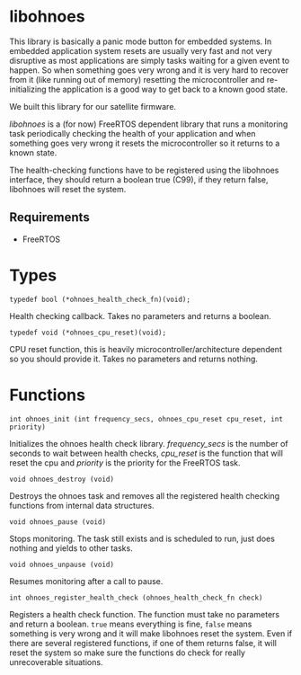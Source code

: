libohnoes
========

This library is basically a panic mode button for embedded systems. In embedded application system
resets are usually very fast and not very disruptive as most applications are simply tasks waiting for a
given event to happen. So when something goes very wrong and it is very hard to recover from it (like
running out of memory) resetting the microcontroller and re-initializing the application is a good way
to get back to a known good state.

We built this library for our satellite firmware.

*libohnoes* is a (for now) FreeRTOS dependent library that runs a monitoring task periodically checking
the health of your application and when something goes very wrong it resets the microcontroller so it
returns to a known state.

The health-checking functions have to be registered using the libohnoes interface, they should return a
boolean true (C99), if they return false, libohnoes will reset the system.

## Requirements

* FreeRTOS

# Types

`typedef bool (*ohnoes_health_check_fn)(void);`

Health checking callback. Takes no parameters and returns a boolean.

`typedef void (*ohnoes_cpu_reset)(void);`

CPU reset function, this is heavily microcontroller/architecture dependent so you should provide it.
Takes no parameters and returns nothing.

# Functions

`int ohnoes_init (int frequency_secs, ohnoes_cpu_reset cpu_reset, int priority)`

Initializes the ohnoes health check library. *frequency_secs* is the number of seconds to wait between health
checks, *cpu_reset* is the function that will reset the cpu and *priority* is the priority for the FreeRTOS task.

`void ohnoes_destroy (void)`

Destroys the ohnoes task and removes all the registered health checking functions from internal data structures.

`void ohnoes_pause (void)`

Stops monitoring. The task still exists and is scheduled to run, just does nothing and yields to other tasks.

`void ohnoes_unpause (void)`

Resumes monitoring after a call to pause.

`int ohnoes_register_health_check (ohnoes_health_check_fn check)`

Registers a health check function. The function must take no parameters and return a boolean. `true` means everything
is fine, `false` means something is very wrong and it will make libohnoes reset the system. Even if there are several
registered functions, if one of them returns false, it will reset the system so make sure the functions do check for
really unrecoverable situations.
